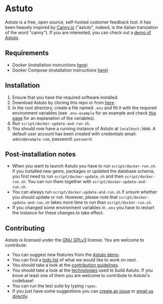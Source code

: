 # Astuto

Astuto is a free, open source, self-hosted customer feedback tool.
It has been heavely inspired by [Canny.io](https://canny.io/) ("astuto", indeed, is the italian translation of the word "canny").
If you are interested, you can check out a [demo of Astuto](http://116.203.226.196/).

## Requirements

* Docker (installation instructions [here](https://docs.docker.com/v17.09/engine/installation/))
* Docker Compose (installation instructions [here](https://docs.docker.com/compose/install/))

## Installation

1. Ensure that you have the required software installed.
2. Download Astuto by cloning this repo or from [here](#).
3. In the root directory, create a file named `.env` and fill it with the required environment variables (see `.env-example` for an example and check [this page](https://github.com/riggraz/astuto/wiki/Required-environment-variables) for an explanation of the variables).
4. Run `script/docker-update-and-run.sh`.
5. You should now have a running instance of Astuto at `localhost:3000`. A default user account has been created with credentials email: `admin@example.com`, password: `password`.

## Post-installation notes

* When you want to launch Astuto you have to run `script/docker-run.sh`. If you installed new gems, packages or updated the database schema, you first need to run `script/docker-update.sh` and then `script/docker-run.sh`. You can run them together with `script/docker-update-and-run.sh`.
* You can always run `script/docker-update-and-run.sh` if unsure whether you should update or not. However, please note that `script/docker-update-and-run.sh` takes more time to run than `script/docker-run.sh`.
* If you changed some environment variables in `.env` you have to restart the instance for these changes to take effect.

## Contributing

Astuto is licensed under the [GNU GPLv3](https://github.com/riggraz/astuto/blob/master/LICENSE) license. You are welcome to contribute:
* You can suggest new features from the [Astuto demo](http://116.203.226.196/).
* You can find a [todo list](https://github.com/riggraz/astuto/wiki/Improving-Astuto) of what we would like to work on next.
* You should take a look at the [contribution guidelines](https://github.com/riggraz/astuto/wiki/Contribution-Guidelines).
* You should take a look at the [technologies](https://github.com/riggraz/astuto/wiki/Technologies) used to build Astuto. If you know at least one of them you are welcome to contribute to Astuto's codebase!
* You can run the test suite by typing `rspec`.
* If you just have some suggestions you can [create an issue](https://github.com/riggraz/astuto/issues) or [email us directly](mailto:riccardo.graziosi97@gmail.com).

